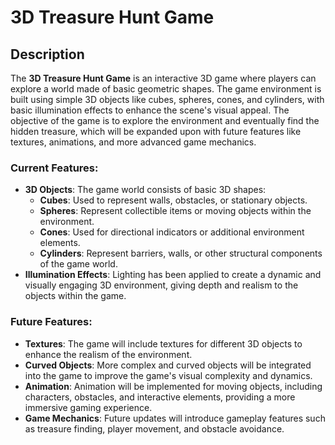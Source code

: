 # 3D Treasure Hunt Game

## Description
The **3D Treasure Hunt Game** is an interactive 3D game where players can explore a world made of basic geometric shapes. The game environment is built using simple 3D objects like cubes, spheres, cones, and cylinders, with basic illumination effects to enhance the scene's visual appeal. The objective of the game is to explore the environment and eventually find the hidden treasure, which will be expanded upon with future features like textures, animations, and more advanced game mechanics.

### Current Features:
- **3D Objects**: The game world consists of basic 3D shapes:
  - **Cubes**: Used to represent walls, obstacles, or stationary objects.
  - **Spheres**: Represent collectible items or moving objects within the environment.
  - **Cones**: Used for directional indicators or additional environment elements.
  - **Cylinders**: Represent barriers, walls, or other structural components of the game world.
- **Illumination Effects**: Lighting has been applied to create a dynamic and visually engaging 3D environment, giving depth and realism to the objects within the game.

### Future Features:
- **Textures**: The game will include textures for different 3D objects to enhance the realism of the environment.
- **Curved Objects**: More complex and curved objects will be integrated into the game to improve the game's visual complexity and dynamics.
- **Animation**: Animation will be implemented for moving objects, including characters, obstacles, and interactive elements, providing a more immersive gaming experience.
- **Game Mechanics**: Future updates will introduce gameplay features such as treasure finding, player movement, and obstacle avoidance.


